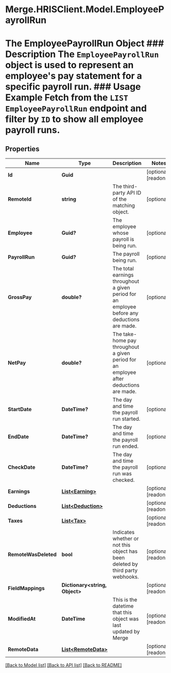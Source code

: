 # Merge.HRISClient.Model.EmployeePayrollRun
# The EmployeePayrollRun Object ### Description The `EmployeePayrollRun` object is used to represent an employee's pay statement for a specific payroll run.  ### Usage Example Fetch from the `LIST EmployeePayrollRun` endpoint and filter by `ID` to show all employee payroll runs.

## Properties

Name | Type | Description | Notes
------------ | ------------- | ------------- | -------------
**Id** | **Guid** |  | [optional] [readonly] 
**RemoteId** | **string** | The third-party API ID of the matching object. | [optional] 
**Employee** | **Guid?** | The employee whose payroll is being run. | [optional] 
**PayrollRun** | **Guid?** | The payroll being run. | [optional] 
**GrossPay** | **double?** | The total earnings throughout a given period for an employee before any deductions are made. | [optional] 
**NetPay** | **double?** | The take-home pay throughout a given period for an employee after deductions are made. | [optional] 
**StartDate** | **DateTime?** | The day and time the payroll run started. | [optional] 
**EndDate** | **DateTime?** | The day and time the payroll run ended. | [optional] 
**CheckDate** | **DateTime?** | The day and time the payroll run was checked. | [optional] 
**Earnings** | [**List&lt;Earning&gt;**](Earning.md) |  | [optional] [readonly] 
**Deductions** | [**List&lt;Deduction&gt;**](Deduction.md) |  | [optional] [readonly] 
**Taxes** | [**List&lt;Tax&gt;**](Tax.md) |  | [optional] [readonly] 
**RemoteWasDeleted** | **bool** | Indicates whether or not this object has been deleted by third party webhooks. | [optional] [readonly] 
**FieldMappings** | **Dictionary&lt;string, Object&gt;** |  | [optional] [readonly] 
**ModifiedAt** | **DateTime** | This is the datetime that this object was last updated by Merge | [optional] [readonly] 
**RemoteData** | [**List&lt;RemoteData&gt;**](RemoteData.md) |  | [optional] [readonly] 

[[Back to Model list]](../README.md#documentation-for-models) [[Back to API list]](../README.md#documentation-for-api-endpoints) [[Back to README]](../README.md)

